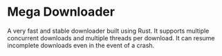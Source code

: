 # Mega Downloader

A very fast and stable downloader built using Rust.
It supports multiple concurrent downloads and multiple threads per download. It can resume incomplete downloads even in the event of a crash.
